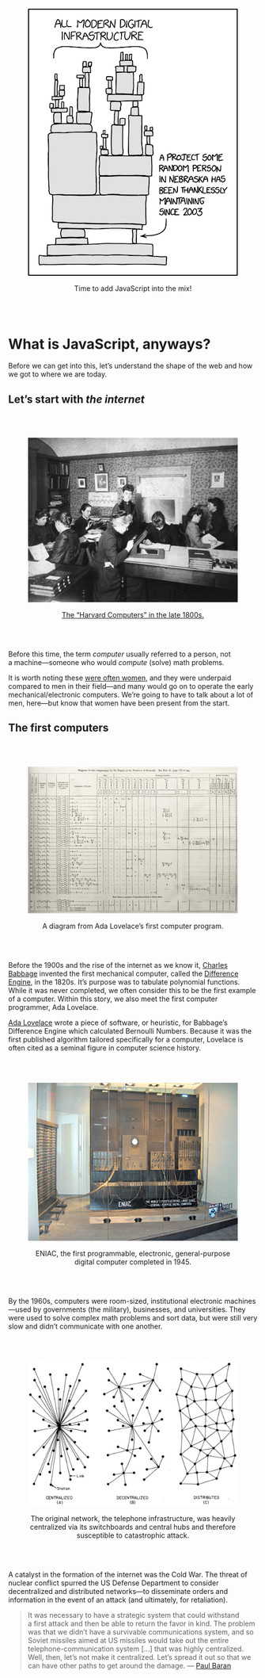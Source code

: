 <br><br><figure align="center">
  <img src="dependency_2x.png" width="500">
  <figcaption>Time to add JavaScript into the mix!</figcaption>
</figure><br><br>


# What is JavaScript, anyways?
Before we can get into this, let’s understand the shape of the web and how we got to where we are today.

## Let’s start with *the internet*

<br><br><figure align="center">
  <img src="harvard.jpg">
  <figcaption><a href="https://en.wikipedia.org/wiki/Harvard_Computers#/media/File:Astronomer_Edward_Charles_Pickering%27s_Harvard_computers.jpg">The “Harvard Computers” in the late 1800s.</a></figcaption>
</figure><br><br>

Before this time, the term *computer* usually referred to a person, not a machine—someone who would *compute* (solve) math problems.

It is worth noting these [were often women](https://www.nytimes.com/2019/02/13/magazine/women-coding-computer-programming.html), and they were underpaid compared to men in their field—and many would go on to operate the early mechanical/electronic computers. We’re going to have to talk about a lot of men, here—but know that women have been present from the start.

## The first computers

<br><br><figure align="center">
  <img src="lovelace.jpg">
  <figcaption>A diagram from Ada Lovelace’s first computer program.</figcaption>
</figure><br><br>

Before the 1900s and the rise of the internet as we know it, [Charles Babbage](https://en.wikipedia.org/wiki/Charles_Babbage) invented the first mechanical computer, called the [Difference Engine](https://en.wikipedia.org/wiki/Difference_engine), in the 1820s. It’s purpose was to tabulate polynomial functions. While it was never completed, we often consider this to be the first example of a computer. Within this story, we also meet the first computer programmer, Ada Lovelace.

[Ada Lovelace](https://en.wikipedia.org/wiki/Ada_Lovelace) wrote a piece of software, or heuristic, for Babbage’s Difference Engine which calculated Bernoulli Numbers. Because it was the first published algorithm tailored specifically for a computer, Lovelace is often cited as a seminal figure in computer science history.

<br><br><figure align="center">
  <img src="eniac.jpeg">
  <figcaption>ENIAC, the first programmable, electronic, general-purpose digital computer completed in 1945.</figcaption>
</figure><br><br>


By the 1960s, computers were room-sized, institutional electronic machines—used by governments (the military), businesses, and universities. They were used to solve complex math problems and sort data, but were still very slow and didn’t communicate with one another.

<br><br><figure align="center">
  <img src="networks.png">
  <figcaption>The original network, the telephone infrastructure, was heavily centralized via its switchboards and central hubs and therefore susceptible to catastrophic attack.</figcaption>
</figure><br><br>


A catalyst in the formation of the internet was the Cold War. The threat of nuclear conflict spurred the US Defense Department to consider decentralized and distributed <nobr>networks—to</nobr> disseminate orders and information in the event of an attack (and ultimately, for retaliation).

> It was necessary to have a strategic system that could withstand a first attack and then be able to return the favor in kind. The problem was that we didn’t have a survivable communications system, and so Soviet missiles aimed at US missiles would take out the entire telephone-communication system [...] that was highly centralized. Well, then, let’s not make it centralized. Let’s spread it out so that we can have other paths to get around the damage.
> — [Paul Baran](https://www.vanityfair.com/news/2008/07/internet200807)
